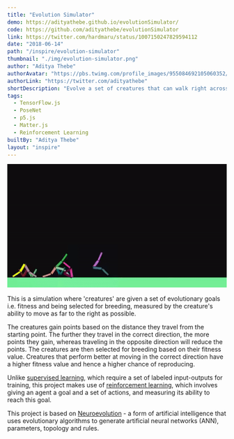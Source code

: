 ```yaml
---
title: "Evolution Simulator"
demo: https://adityathebe.github.io/evolutionSimulator/
code: https://github.com/adityathebe/evolutionSimulator
link: https://twitter.com/hardmaru/status/1007150247829594112
date: "2018-06-14"
path: "/inspire/evolution-simulator"
thumbnail: "./img/evolution-simulator.png"
author: "Aditya Thebe"
authorAvatar: "https://pbs.twimg.com/profile_images/955084692105060352/EdQsyRYc_400x400.jpg"
authorLink: "https://twitter.com/adityathebe"
shortDescription: "Evolve a set of creatures that can walk right across the screen"
tags:
  - TensorFlow.js
  - PoseNet
  - p5.js
  - Matter.js
  - Reinforcement Learning
builtBy: "Aditya Thebe"
layout: "inspire"
---
```


![Animation](./img/evolution-simulator.gif)

This is a simulation where 'creatures' are given a set of
evolutionary goals i.e. fitness and being selected for breeding, measured by the creature's ability to move as
far to the right as possible.

The creatures gain points based on the distance they travel from the starting point.
The further they travel in the correct direction, the more points they gain,
whereas traveling in the opposite direction will reduce the points.
The creatures are then selected for breeding based on their fitness value.
Creatures that perform better at moving in the correct direction have a
higher fitness value and hence a higher chance of reproducing.

Unlike [supervised learning](https://en.wikipedia.org/wiki/Supervised_learning),
which require a set of labeled input-outputs for training,
this project makes use of
[reinforcement learning](https://en.wikipedia.org/wiki/Reinforcement_learning),
which involves giving an agent a goal and a set of actions, and measuring
its ability to reach this goal.

This project is based on [Neuroevolution](https://en.wikipedia.org/wiki/Neuroevolution) -
a form of artificial intelligence that uses evolutionary algorithms to
generate artificial neural networks (ANN), parameters, topology and rules.
